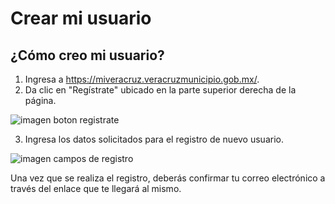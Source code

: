 # Crear mi usuario	

## ¿Cómo creo mi usuario?

1. Ingresa a https://miveracruz.veracruzmunicipio.gob.mx/.
2. Da clic en "Regístrate" ubicado en la parte superior derecha de la página.

![imagen boton registrate](/img/registrate.png)

3. Ingresa los datos solicitados para el registro de nuevo usuario.

![imagen campos de registro](/img/datos-registro.png)

Una vez que se realiza el registro, deberás confirmar tu correo electrónico a través del enlace que te llegará al mismo.